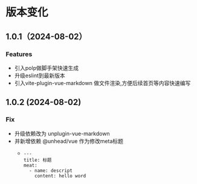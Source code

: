 # 版本变化

## 1.0.1（2024-08-02）

### Features

* 引入polp做脚手架快速生成
* 升级eslint到最新版本
* 引入vite-plugin-vue-markdown 做文件渲染,方便后续首页等内容快速编写

## 1.0.2 (2024-08-02)

### Fix

- 升级依赖改为 unplugin-vue-markdown
- 并新增依赖 @unhead/vue 作为修改meta标题
  - ```
    ---
    title: 标题
    meat:
      - name: descript
        content: hello word
    ```
